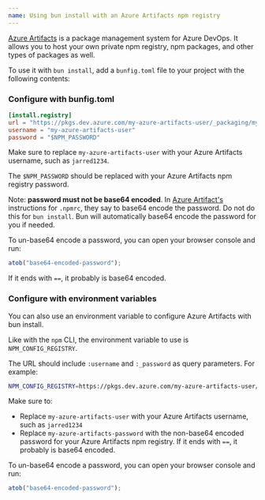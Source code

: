 ```yaml
---
name: Using bun install with an Azure Artifacts npm registry
---
```


[Azure Artifacts](https://azure.microsoft.com/en-us/products/devops/artifacts) is a package management system for Azure DevOps. It allows you to host your own private npm registry, npm packages, and other types of packages as well.

To use it with `bun install`, add a `bunfig.toml` file to your project with the following contents:

### Configure with bunfig.toml

```toml#bunfig.toml
[install.registry]
url = "https://pkgs.dev.azure.com/my-azure-artifacts-user/_packaging/my-azure-artifacts-user/npm/registry"
username = "my-azure-artifacts-user"
password = "$NPM_PASSWORD"
```

Make sure to replace `my-azure-artifacts-user` with your Azure Artifacts username, such as `jarred1234`.

The `$NPM_PASSWORD` should be replaced with your Azure Artifacts npm registry password.

Note: **password must not be base64 encoded**. In [Azure Artifact's](https://learn.microsoft.com/en-us/azure/devops/artifacts/npm/npmrc?view=azure-devops&tabs=windows%2Cclassic) instructions for `.npmrc`, they say to base64 encode the password. Do not do this for `bun install`. Bun will automatically base64 encode the password for you if needed.

To un-base64 encode a password, you can open your browser console and run:

```js
atob("base64-encoded-password");
```

If it ends with `==`, it probably is base64 encoded.

### Configure with environment variables

You can also use an environment variable to configure Azure Artifacts with bun install.

Like with the `npm` CLI, the environment variable to use is `NPM_CONFIG_REGISTRY`.

The URL should include `:username` and `:_password` as query parameters. For example:

```bash
NPM_CONFIG_REGISTRY=https://pkgs.dev.azure.com/my-azure-artifacts-user/_packaging/my-azure-artifacts-user/npm/registry/:username=my-azure-artifacts-user:_password=my-azure-artifacts-password
```

Make sure to:

- Replace `my-azure-artifacts-user` with your Azure Artifacts username, such as `jarred1234`
- Replace `my-azure-artifacts-password` with the non-base64 encoded password for your Azure Artifacts npm registry. If it ends with `==`, it probably is base64 encoded.

To un-base64 encode a password, you can open your browser console and run:

```js
atob("base64-encoded-password");
```
